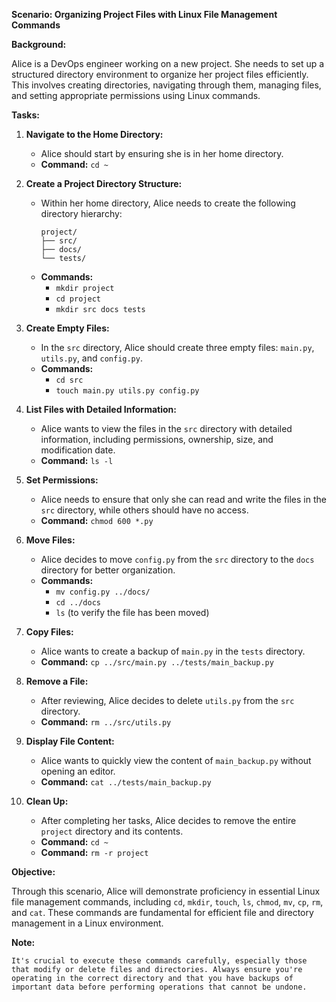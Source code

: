 **Scenario: Organizing Project Files with Linux File Management Commands**

**Background:**

Alice is a DevOps engineer working on a new project. She needs to set up a structured directory environment to organize her project files efficiently. This involves creating directories, navigating through them, managing files, and setting appropriate permissions using Linux commands.

**Tasks:**

1. **Navigate to the Home Directory:**
   - Alice should start by ensuring she is in her home directory.
   - **Command:** `cd ~`

2. **Create a Project Directory Structure:**
   - Within her home directory, Alice needs to create the following directory hierarchy:
     ```
     project/
     ├── src/
     ├── docs/
     └── tests/
     ```
   - **Commands:**
     - `mkdir project`
     - `cd project`
     - `mkdir src docs tests`

3. **Create Empty Files:**
   - In the `src` directory, Alice should create three empty files: `main.py`, `utils.py`, and `config.py`.
   - **Commands:**
     - `cd src`
     - `touch main.py utils.py config.py`

4. **List Files with Detailed Information:**
   - Alice wants to view the files in the `src` directory with detailed information, including permissions, ownership, size, and modification date.
   - **Command:** `ls -l`

5. **Set Permissions:**
   - Alice needs to ensure that only she can read and write the files in the `src` directory, while others should have no access.
   - **Command:** `chmod 600 *.py`

6. **Move Files:**
   - Alice decides to move `config.py` from the `src` directory to the `docs` directory for better organization.
   - **Commands:**
     - `mv config.py ../docs/`
     - `cd ../docs`
     - `ls` (to verify the file has been moved)

7. **Copy Files:**
   - Alice wants to create a backup of `main.py` in the `tests` directory.
   - **Command:** `cp ../src/main.py ../tests/main_backup.py`

8. **Remove a File:**
   - After reviewing, Alice decides to delete `utils.py` from the `src` directory.
   - **Command:** `rm ../src/utils.py`

9. **Display File Content:**
   - Alice wants to quickly view the content of `main_backup.py` without opening an editor.
   - **Command:** `cat ../tests/main_backup.py`

10. **Clean Up:**
    - After completing her tasks, Alice decides to remove the entire `project` directory and its contents.
    - **Command:** `cd ~`
    - **Command:** `rm -r project`

**Objective:**

Through this scenario, Alice will demonstrate proficiency in essential Linux file management commands, including `cd`, `mkdir`, `touch`, `ls`, `chmod`, `mv`, `cp`, `rm`, and `cat`. These commands are fundamental for efficient file and directory management in a Linux environment.

**Note:**
```
It's crucial to execute these commands carefully, especially those that modify or delete files and directories. Always ensure you're operating in the correct directory and that you have backups of important data before performing operations that cannot be undone.
```
